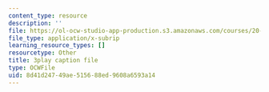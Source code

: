 ```yaml
---
content_type: resource
description: ''
file: https://ol-ocw-studio-app-production.s3.amazonaws.com/courses/20-219-becoming-the-next-bill-nye-writing-and-hosting-the-educational-show-january-iap-2015/8d41d24749ae515688ed9608a6593a14_3HnHQXWIFd4.vtt
file_type: application/x-subrip
learning_resource_types: []
resourcetype: Other
title: 3play caption file
type: OCWFile
uid: 8d41d247-49ae-5156-88ed-9608a6593a14
---
```

